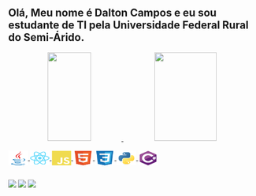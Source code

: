 ## Olá, Meu nome é Dalton Campos e eu sou estudante de TI pela Universidade Federal Rural do Semi-Árido.

<div align="center">
  <a href="https://github.com/DaltonFCampos">
  <img height="180em" width="42%" src="https://github-readme-stats.vercel.app/api?username=DaltonFCampos&show_icons=true&theme=onedark&include_all_commits=true&count_private=true&title_color=cec7b6&text_color=94a1ab&icon_color=66606e"/>
  <img height="180em" width="50%" src="https://github-readme-stats.vercel.app/api/top-langs/?username=DaltonFCampos&layout=compact&langs_count=7&theme=onedark&title_color=cec7b6&text_color=94a1ab&icon_color=66606e"/>
</div>

<div style="display: inline_block"><br>
  <img align="center" alt="Dalton-React-Native" height="30" width="40" src="https://raw.githubusercontent.com/devicons/devicon/master/icons/java/java-original.svg">
  <img align="center" alt="Dalton-React-Native" height="30" width="40" src="https://raw.githubusercontent.com/devicons/devicon/master/icons/react/react-original.svg">
  <img align="center" alt="Dalton-Js" height="30" width="40" src="https://raw.githubusercontent.com/devicons/devicon/master/icons/javascript/javascript-plain.svg">
  <img align="center" alt="Dalton-HTML" height="30" width="40" src="https://raw.githubusercontent.com/devicons/devicon/master/icons/html5/html5-original.svg">
  <img align="center" alt="Dalton-CSS" height="30" width="40" src="https://raw.githubusercontent.com/devicons/devicon/master/icons/css3/css3-original.svg">
  <img align="center" alt="Dalton-Python" height="30" width="40" src="https://raw.githubusercontent.com/devicons/devicon/master/icons/python/python-original.svg">
  <img align="center" alt="Dalton-Csharp" height="30" width="40" src="https://raw.githubusercontent.com/devicons/devicon/master/icons/csharp/csharp-original.svg">
</div>
  
  ##
  
  <div> 
  <a href="https://www.instagram.com/daltonfcampos/" target="_blank"><img src="https://img.shields.io/badge/-Instagram-%23E4405F?style=for-the-badge&logo=instagram&logoColor=white" target="_blank"></a>
  <a href = "mailto:dalton.campos20@gmail.com"><img src="https://img.shields.io/badge/-Gmail-%23333?style=for-the-badge&logo=gmail&logoColor=white" target="_blank"></a>
  <a href="https://www.linkedin.com/in/dalton-campos/" target="_blank"><img src="https://img.shields.io/badge/-LinkedIn-%230077B5?style=for-the-badge&logo=linkedin&logoColor=white" target="_blank"></a> 
  </div>
